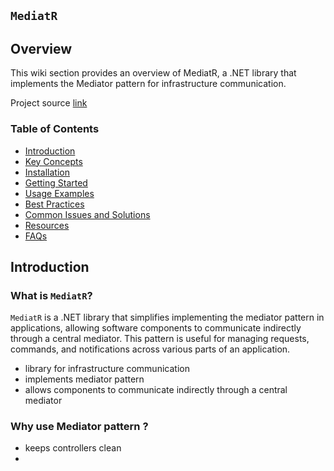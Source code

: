 ## `MediatR`

## Overview

This wiki section provides an overview of MediatR, a .NET library that implements the Mediator pattern for infrastructure communication.

Project source [link](https://github.com/jbogard/MediatR)

### Table of Contents
- [Introduction](#introduction)
- [Key Concepts](#key-concepts)
- [Installation](#installation)
- [Getting Started](#getting-started)
- [Usage Examples](#usage-examples)
- [Best Practices](#best-practices)
- [Common Issues and Solutions](#common-issues-and-solutions)
- [Resources](#resources)
- [FAQs](#faqs)

## Introduction

### What is `MediatR`?

`MediatR` is a .NET library that simplifies implementing the mediator pattern in applications, allowing software components to communicate indirectly through a central mediator. This pattern is useful for managing requests, commands, and notifications across various parts of an application.

- library for infrastructure communication
- implements mediator pattern
- allows components to communicate indirectly through a central mediator

### Why use Mediator pattern ?

- keeps controllers clean
- 

